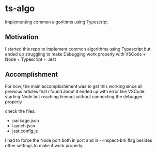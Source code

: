 # ts-algo

Implementing common algorithms using Typescript

## Motivation

I started this repo to implement common algorithms using Typescript but
ended up struggling to make Debugging work properly with VSCode + Node + Typescript + Jest

## Accomplishment

For now, the main accomploshiment was to get this working since all previous
articles that i found about it ended up with error like VSCode starting Node
but reaching timeout without connecting the debugger properly

check the files:

- package.json
- launch.json
- jest.config.js

I had to force the Node port both in port and in --inspect-brk flag besides other
settings to make it work properly.
